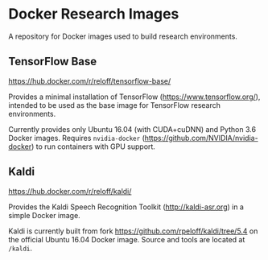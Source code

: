 # Docker Research Images

A repository for Docker images used to build research environments.

## TensorFlow Base

https://hub.docker.com/r/reloff/tensorflow-base/

Provides a minimal installation of TensorFlow (https://www.tensorflow.org/), intended to be used as the base image for TensorFlow research environments.

Currently provides only Ubuntu 16.04 (with CUDA+cuDNN) and Python 3.6 Docker images. Requires `nvidia-docker` (https://github.com/NVIDIA/nvidia-docker) to run containers with GPU support.

## Kaldi

https://hub.docker.com/r/reloff/kaldi/

Provides the Kaldi Speech Recognition Toolkit (http://kaldi-asr.org) in a simple Docker image. 

Kaldi is currently built from fork https://github.com/rpeloff/kaldi/tree/5.4 on the official Ubuntu 16.04 Docker image. Source and tools are located at `/kaldi`.

